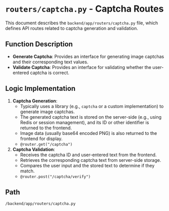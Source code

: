 # `routers/captcha.py` - Captcha Routes

This document describes the `backend/app/routers/captcha.py` file, which defines API routes related to captcha generation and validation.

## Function Description
*   **Generate Captcha**: Provides an interface for generating image captchas and their corresponding text values.
*   **Validate Captcha**: Provides an interface for validating whether the user-entered captcha is correct.

## Logic Implementation
1.  **Captcha Generation**:
    *   Typically uses a library (e.g., `captcha` or a custom implementation) to generate image captchas.
    *   The generated captcha text is stored on the server-side (e.g., using Redis or session management), and its ID or other identifier is returned to the frontend.
    *   Image data (usually base64 encoded PNG) is also returned to the frontend for display.
    *   `@router.get("/captcha")`
2.  **Captcha Validation**:
    *   Receives the captcha ID and user-entered text from the frontend.
    *   Retrieves the corresponding captcha text from server-side storage.
    *   Compares the user input and the stored text to determine if they match.
    *   `@router.post("/captcha/verify")`

## Path
`/backend/app/routers/captcha.py`